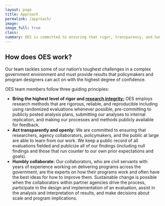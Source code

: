 ```yaml
---
layout: page
title: Approach
permalink: /approach/
image:
image_full: true
class:
summary: OES is committed to ensuring that rigor, transparency, and humility are at the foundation of our work.
---
```

## How does OES work? 

Our team tackles some of our nation’s toughest challenges in a complex government environment and must provide results that policymakers and program designers can act on with the highest degree of confidence. 

OES team members follow three guiding principles:

- <b>Bring the highest level of rigor and <a href="https://federalist-proxy.app.cloud.gov/preview/gsa-oes/office-of-evaluation-sciences/Resources/resources/">research integrity:</a></b> OES employs research methods that are rigorous, reliable, and reproducible including using randomized evaluations whenever possible, pre-committing to publicly posted analysis plans, submitting our analyses to internal replication, and making our processes and methods publicly available for feedback.  
- <b>Act transparently and openly:</b> We are committed to ensuring that researchers, agency collaborators, policymakers, and the public at large are able to learn from our work. We keep a public record of all evaluations fielded and publicize all of our findings (including null findings and those that run counter to our own prior expectations and goals). 
- <b>Humbly collaborate:</b> Our collaborators, who are civil servants with years of experience working on delivering programs across the government, are the experts on how their programs work and often have the best ideas for how to improve them. Sustainable change is possible when the collaborators within partner agencies drive the process, participate in the design and implementation of an evaluation, assist in the analysis and interpretation of results, and make decisions about scale and program implications. 



